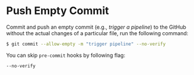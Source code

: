 # Push Empty Commit

Commit and push an empty commit (e.g., *trigger a pipeline*) to the GitHub without the actual changes of a particular file, run the following command:


```bash
$ git commit --allow-empty -m "trigger pipeline" --no-verify
```


You can skip `pre-commit` hooks by following flag:

`--no-verify`
